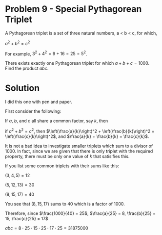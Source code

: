 # Problem 9 - Special Pythagorean Triplet

A Pythagorean triplet is a set of three natural numbers, a < b < c, for which,

$a^2 + b^2 = c^2$

For example, $3^2 + 4^2 = 9 + 16 = 25 = 5^2$.

There exists exactly one Pythagorean triplet for which $a + b + c = 1000$.
Find the product $abc$.

# Solution

I did this one with pen and paper.

First consider the following:

If $a$, $b$, and $c$ all share a common factor, say $k$, then

if $a^2 + b^2 = c^2$, then $\left(\frac{a}{k}\right)^2 + \left(\frac{b}{k}\right)^2 = \left(\frac{c}{k}\right)^2$, and $\frac{a}{k} + \frac{b}{k} = \frac{c}{k}$.

It is not a bad idea to investigate smaller triplets which sum to a divisor of $1000$. In fact, since we are given that there is only triplet with the required property, there must be only one value of $k$ that satisifies this.

If you list some common triplets with their sums like this:

$(3, 4, 5) = 12$

$(5, 12, 13) = 30$

$(8, 15, 17) = 40$

You see that $(8, 15, 17)$ sums to $40$ which is a factor of $1000$.

Therefore, since $\frac{1000}{40} = 25$, $\frac{a}{25} = 8, \frac{b}{25} = 15, \frac{c}{25} = 17$

$abc = 8\cdot25\cdot15\cdot25\cdot17\cdot25 = 31875000$
